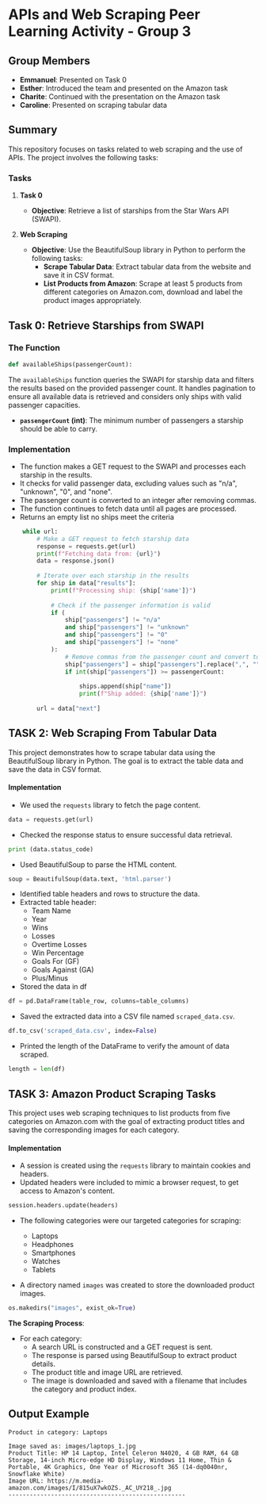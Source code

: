 # APIs and Web Scraping Peer Learning Activity - Group 3

## Group Members
- **Emmanuel**: Presented on Task 0
- **Esther**: Introduced the team and presented on the Amazon task
- **Charite**: Continued with the presentation on the Amazon task
- **Caroline**: Presented on scraping tabular data

## Summary
This repository focuses on tasks related to web scraping and the use of APIs. The project involves the following tasks:

### Tasks
1. **Task 0**
   - **Objective**: Retrieve a list of starships from the Star Wars API (SWAPI).
   
2. **Web Scraping**
   - **Objective**: Use the BeautifulSoup library in Python to perform the following tasks:
     - **Scrape Tabular Data**: Extract tabular data from the website and save it in CSV format.
     - **List Products from Amazon**: Scrape at least 5 products from different categories on Amazon.com, download and label the product images appropriately.



## Task 0: Retrieve Starships from SWAPI

### The Function
```python
def availableShips(passengerCount):
```

The `availableShips` function queries the SWAPI for starship data and filters the results based on the provided passenger count. It handles pagination to ensure all available data is retrieved and considers only ships with valid passenger capacities.

- **`passengerCount` (int)**: The minimum number of passengers a starship should be able to carry.


### Implementation
- The function makes a GET request to the SWAPI and processes each starship in the results.
- It checks for valid passenger data, excluding values such as "n/a", "unknown", "0", and "none".
- The passenger count is converted to an integer after removing commas.
- The function continues to fetch data until all pages are processed.
- Returns an empty list no ships meet the criteria

```python    
    while url:
        # Make a GET request to fetch starship data
        response = requests.get(url)
        print(f"Fetching data from: {url}")
        data = response.json()
        
        # Iterate over each starship in the results
        for ship in data["results"]:
            print(f"Processing ship: {ship['name']}")
            
            # Check if the passenger information is valid
            if (
                ship["passengers"] != "n/a"
                and ship["passengers"] != "unknown"
                and ship["passengers"] != "0"
                and ship["passengers"] != "none"
            ):
                # Remove commas from the passenger count and convert to an integer
                ship["passengers"] = ship["passengers"].replace(",", "")
                if int(ship["passengers"]) >= passengerCount:
                   
                    ships.append(ship["name"])
                    print(f"Ship added: {ship['name']}")
        
        url = data["next"]

```

## TASK 2: Web Scraping From Tabular Data
This project demonstrates how to scrape tabular data using the BeautifulSoup library in Python. The goal is to extract the table data and save the data in CSV format.


#### Implementation
   - We used the `requests` library to fetch the page content. 
   ```python
   data = requests.get(url)
   ```
   - Checked the response status to ensure successful data retrieval.
   ```python
   print (data.status_code)
   ```
   - Used BeautifulSoup to parse the HTML content.
   ```python
   soup = BeautifulSoup(data.text, 'html.parser')
   ```
   - Identified table headers and rows to structure the data.
   - Extracted table header:
     - Team Name
     - Year
     - Wins
     - Losses
     - Overtime Losses
     - Win Percentage
     - Goals For (GF)
     - Goals Against (GA)
     - Plus/Minus
   - Stored the data in df
   ```python
   df = pd.DataFrame(table_row, columns=table_columns)
   ```

   - Saved the extracted data into a CSV file named `scraped_data.csv`.
   ```python
   df.to_csv('scraped_data.csv', index=False)
   ```

   - Printed the length of the DataFrame to verify the amount of data scraped.
   ```python
   length = len(df)
   ```




## TASK 3: Amazon Product Scraping Tasks
This project uses web scraping techniques to list products from five categories on Amazon.com with the goal of extracting product titles and saving the corresponding images for each category.

#### Implementation

- A session is created using the `requests` library to maintain cookies and headers.
- Updated headers were included to mimic a browser request, to get access to Amazon's content.
```python
session.headers.update(headers)
```

- The following categories were our targeted categories for scraping:
  - Laptops
  - Headphones
  - Smartphones
  - Watches
  - Tablets

- A directory named `images` was created to store the downloaded product images.
```python
os.makedirs("images", exist_ok=True)
```

**The Scraping Process**:
- For each category:
  - A search URL is constructed and a GET request is sent.
  - The response is parsed using BeautifulSoup to extract product details.
  - The product title and image URL are retrieved.
  - The image is downloaded and saved with a filename that includes the category and product index.


## Output Example
```
Product in category: Laptops

Image saved as: images/laptops_1.jpg
Product Title: HP 14 Laptop, Intel Celeron N4020, 4 GB RAM, 64 GB Storage, 14-inch Micro-edge HD Display, Windows 11 Home, Thin & Portable, 4K Graphics, One Year of Microsoft 365 (14-dq0040nr, Snowflake White)
Image URL: https://m.media-amazon.com/images/I/815uX7wkOZS._AC_UY218_.jpg
--------------------------------------------------
```

